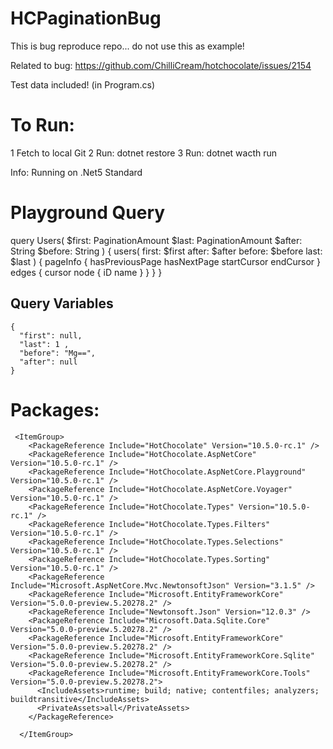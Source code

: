 # HCPaginationBug
This is bug reproduce repo... do not use this as example!

Related to bug: https://github.com/ChilliCream/hotchocolate/issues/2154

Test data included! (in Program.cs)

# To Run:

1 Fetch to local Git
2 Run: dotnet restore
3 Run: dotnet wacth run

Info: Running on .Net5 Standard

# Playground Query
  query Users(
        $first: PaginationAmount
        $last: PaginationAmount
        $after: String
        $before: String
      ) {
        users(
          first: $first
          after: $after
          before: $before
          last: $last
        ) {
          pageInfo {
            hasPreviousPage
            hasNextPage
            startCursor
            endCursor
          }
          edges {
            cursor
            node {
              iD
              name
            }
          }
        }
      }

## Query Variables
```
{
  "first": null,
  "last": 1 ,
  "before": "Mg==",
  "after": null
}
```
# Packages:
```
 <ItemGroup>
    <PackageReference Include="HotChocolate" Version="10.5.0-rc.1" />
    <PackageReference Include="HotChocolate.AspNetCore" Version="10.5.0-rc.1" />
    <PackageReference Include="HotChocolate.AspNetCore.Playground" Version="10.5.0-rc.1" />
    <PackageReference Include="HotChocolate.AspNetCore.Voyager" Version="10.5.0-rc.1" />
    <PackageReference Include="HotChocolate.Types" Version="10.5.0-rc.1" />
    <PackageReference Include="HotChocolate.Types.Filters" Version="10.5.0-rc.1" />
    <PackageReference Include="HotChocolate.Types.Selections" Version="10.5.0-rc.1" />
    <PackageReference Include="HotChocolate.Types.Sorting" Version="10.5.0-rc.1" />
    <PackageReference Include="Microsoft.AspNetCore.Mvc.NewtonsoftJson" Version="3.1.5" />
    <PackageReference Include="Microsoft.EntityFrameworkCore" Version="5.0.0-preview.5.20278.2" />
    <PackageReference Include="Newtonsoft.Json" Version="12.0.3" />
    <PackageReference Include="Microsoft.Data.Sqlite.Core" Version="5.0.0-preview.5.20278.2" />
    <PackageReference Include="Microsoft.EntityFrameworkCore" Version="5.0.0-preview.5.20278.2" />
    <PackageReference Include="Microsoft.EntityFrameworkCore.Sqlite" Version="5.0.0-preview.5.20278.2" />
    <PackageReference Include="Microsoft.EntityFrameworkCore.Tools" Version="5.0.0-preview.5.20278.2">
      <IncludeAssets>runtime; build; native; contentfiles; analyzers; buildtransitive</IncludeAssets>
      <PrivateAssets>all</PrivateAssets>
    </PackageReference>
 
  </ItemGroup>

```
